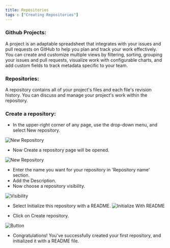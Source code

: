 ```yaml
---
title: Repositories
tags : ["Creating Repositories"]
---
```

### Github Projects:
A project is an adaptable spreadsheet that integrates with your issues and pull requests on GitHub to help you plan and track your work effectively. You can create and customize multiple views by filtering, sorting, grouping your issues and pull requests, visualize work with configurable charts, and add custom fields to track metadata specific to your team.

### Repositories:
A repository contains all of your project's files and each file's revision history. You can discuss and manage your project's work within the repository.

### Create a repository:
* In the upper-right corner of any page, use the drop-down menu, and select New repository.

![New Repository]( https://docs.github.com/assets/cb-11427/mw-1000/images/help/repository/repo-create.webp
"New Repository")
* Now Create a repository page will be opened.

![New Repository]( https://i.ibb.co/sCmSj41/create-repos2.png 
"New Repository")

* Enter the name you want for your repository in 'Repository name' section.
* Add the Description.
* Now choose a repository visibility.

![Visibility]( https://i.ibb.co/Q6srHmm/create-repository-public-private.webp 
"Visibility")

* Select Initialize this repository with a README. 
![Initialize With README]( https://i.ibb.co/4WWhSWp/initialize-with-readme.webp 
"README FILE")

* Click on Create repository.

![Button]( https://i.ibb.co/jbbz4v3/create-repository-button.webp
"Create Button")

* Congratulations! You've successfully created your first repository, and initialized it with a README file.

